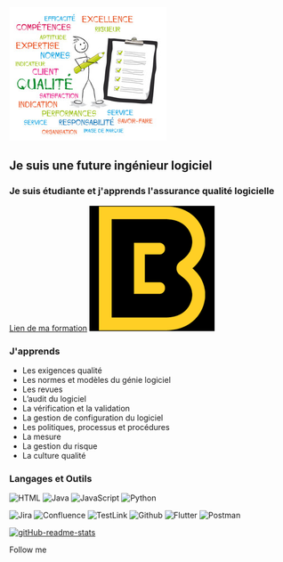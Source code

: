 ![Header](https://github.com/TatianaShamshurina/tatianashamshurina/blob/main/image/qualite.jpg)

## Je suis une future ingénieur logiciel

### Je suis étudiante et j'apprends l'assurance qualité logicielle
[Lien de ma formation](https://www.bdeb.qc.ca/formation/specialiste-en-qualite-logicielle-college-de-bois-de-boulogne-a-montreal/)
![College](https://github.com/TatianaShamshurina/tatianashamshurina/blob/main/image/bdb2.png)
### J'apprends
- Les exigences qualité
- Les normes et modèles du génie logiciel
- Les revues
- L’audit du logiciel
- La vérification et la validation
- La gestion de configuration du logiciel
- Les politiques, processus et procédures
- La mesure
- La gestion du risque
- La culture qualité

### Langages et Outils

![HTML](https://img.shields.io/badge/-HTML-090909?style=for-the-badge&logo=html&logoColor=E9D54D)
![Java](https://img.shields.io/badge/-Java-090909?style=for-the-badge&logo=Java&logoColor=E9D54D)
![JavaScript](https://img.shields.io/badge/-JavaScript-090909?style=for-the-badge&logo=JavaScript&logoColor=E9D54D)
![Python](https://img.shields.io/badge/-Python-090909?style=for-the-badge&logo=Python&logoColor=E9D54D)

![Jira](https://img.shields.io/badge/-Jira-090909?style=for-the-badge&logo=Jira&logoColor=E9D54D)
![Confluence](https://img.shields.io/badge/-Confluence-090909?style=for-the-badge&logo=Confluence&logoColor=204BFF)
![TestLink](https://img.shields.io/badge/-TestLink-090909?style=for-the-badge&logo=testlink&logoColor=E9D54D)
![Github](https://img.shields.io/badge/-Github-090909?style=for-the-badge&logo=Github&logoColor=E9D54D)
![Flutter](https://img.shields.io/badge/-UML-090909?style=for-the-badge&logo=Uml&logoColor=E9D54D)
![Postman](https://img.shields.io/badge/-Postman-090909?style=for-the-badge&logo=Postman&logoColor=E9D54D)


[![gitHub-readme-stats](https://github-readme-stats.vercel.app/api?username=tatianashamshurina&theme=dark&show_icons=true)](https://github.com/tatianashamshurina/github-readme-stats)




Follow me
